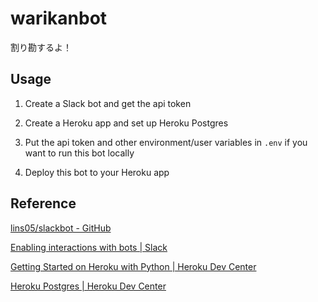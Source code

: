 # warikanbot

割り勘するよ！

## Usage

1. Create a Slack bot and get the api token

2. Create a Heroku app and set up Heroku Postgres

2. Put the api token and other environment/user variables in `.env` if you want to run this bot locally

3. Deploy this bot to your Heroku app

## Reference

[lins05/slackbot - GitHub](https://github.com/lins05/slackbot)

[Enabling interactions with bots | Slack](https://api.slack.com/bot-users)

[Getting Started on Heroku with Python | Heroku Dev Center](https://devcenter.heroku.com/articles/getting-started-with-python)

[Heroku Postgres | Heroku Dev Center](https://devcenter.heroku.com/articles/heroku-postgresql)
